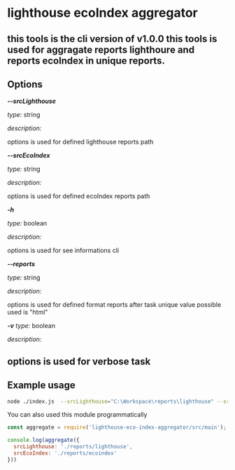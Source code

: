 # lighthouse ecoIndex aggregator

this tools is the cli version of v1.0.0
this tools is used for aggragate reports lighthoure and reports ecoIndex in unique reports. 
----

##  Options

**_--srcLighthouse_**
   
_type:_ string

_description:_ 

 options is used for defined lighthouse reports path 

**_--srcEcoIndex_**
   
_type:_ string

_description:_

 options is used for defined ecoIndex reports path 

**_-h_**
   
_type:_ boolean

_description:_

 options is used for see informations cli

**_--reports_**
   
_type:_ string

_description:_

 options is used for defined format reports after task 
 unique value possible used is "html"

**_-v_**
_type:_ boolean

_description:_

  options is used for verbose task
----

## Example usage

```bash
node ./index.js  --srcLighthouse="C:\Workspace\reports\lighthouse" --srcEcoIndex="C:\Workspace\reports\ecoindex" --reports="html"
```

You can also used this module programmatically

```js
const aggregate = require('lighthouse-eco-index-aggregator/src/main');

console.log(aggregate({
  srcLighthouse: './reports/lighthouse',
  srcEcoIndex: './reports/ecoindex'
}))
```
